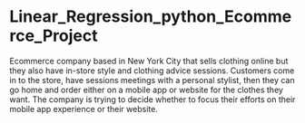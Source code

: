 # Linear_Regression_python_Ecommerce_Project

Ecommerce company based in New York City that sells clothing online but they also have in-store style and clothing advice sessions. Customers come in to the store, have sessions meetings with a personal stylist, then they can go home and order either on a mobile app or website for the clothes they want.
The company is trying to decide whether to focus their efforts on their mobile app experience or their website.
